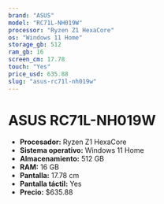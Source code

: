 ```yaml
---
brand: "ASUS"
model: "RC71L-NH019W"
processor: "Ryzen Z1 HexaCore"
os: "Windows 11 Home"
storage_gb: 512
ram_gb: 16
screen_cm: 17.78
touch: "Yes"
price_usd: 635.88
slug: "asus-rc71l-nh019w"
---
```


# ASUS RC71L-NH019W

- **Procesador:** Ryzen Z1 HexaCore
- **Sistema operativo:** Windows 11 Home
- **Almacenamiento:** 512 GB
- **RAM:** 16 GB
- **Pantalla:** 17.78 cm
- **Pantalla táctil:** Yes
- **Precio:** $635.88
